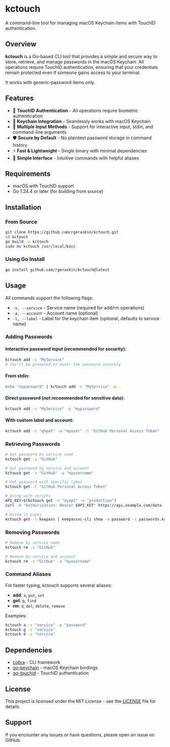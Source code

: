 # kctouch

A command-line tool for managing macOS Keychain items with TouchID authentication.

## Overview

**kctouch** is a Go-based CLI tool that provides a simple and secure way to store, retrieve, and manage passwords in the macOS Keychain. All operations require TouchID authentication, ensuring that your credentials remain protected even if someone gains access to your terminal.

It works with generic-password items only.

## Features

- 🔐 **TouchID Authentication** - All operations require biometric authentication
- 🔑 **Keychain Integration** - Seamlessly works with macOS Keychain
- 📝 **Multiple Input Methods** - Support for interactive input, stdin, and command-line arguments
- 🛡️ **Secure by Default** - No plaintext password storage in command history
- ⚡ **Fast & Lightweight** - Single binary with minimal dependencies
- 🎯 **Simple Interface** - Intuitive commands with helpful aliases

## Requirements

- macOS with TouchID support
- Go 1.24.4 or later (for building from source)

## Installation

### From Source

```bash
git clone https://github.com/rgeraskin/kctouch.git
cd kctouch
go build -o kctouch
sudo mv kctouch /usr/local/bin/
```

### Using Go Install

```bash
go install github.com/rgeraskin/kctouch@latest
```

## Usage

All commands support the following flags:
- `-s, --service` - Service name (required for add/rm operations)
- `-a, --account` - Account name (optional)
- `-l, --label` - Label for the keychain item (optional, defaults to service name)

### Adding Passwords

#### Interactive password input (recommended for security):
```bash
kctouch add -s "MyService"
# You'll be prompted to enter the password securely
```

#### From stdin:
```bash
echo "mypassword" | kctouch add -s "MyService" -p -
```

#### Direct password (not recommended for sensitive data):
```bash
kctouch add -s "MyService" -p "mypassword"
```

#### With custom label and account:
```bash
kctouch add -s "ghpat" -a "myuser" -l "GitHub Personal Access Token"
```

### Retrieving Passwords

```bash
# Get password by service name
kctouch get -s "GitHub"

# Get password by service and account
kctouch get -s "GitHub" -a "myusername"

# Get password with specific label
kctouch get -l "GitHub Personal Access Token"

# Using with scripts
API_KEY=$(kctouch get -s "myapi" -a "production")
curl -H "Authorization: Bearer $API_KEY" https://api.example.com/data

# Using in pipes
kctouch get -l keepass | keepassxc-cli show -a password -s passwords.kdbx my/password
```

### Removing Passwords

```bash
# Remove by service name
kctouch rm -s "GitHub"

# Remove by service and account
kctouch rm -s "GitHub" -a "myusername"
```

### Command Aliases

For faster typing, kctouch supports several aliases:

- **add**: `a`, `put`, `set`
- **get**: `g`, `find`
- **rm**: `d`, `del`, `delete`, `remove`

Examples:
```bash
kctouch a -s "service" -p "password"
kctouch g -s "service"
kctouch d -s "service"
```

## Dependencies

- [cobra](https://github.com/spf13/cobra) - CLI framework
- [go-keychain](https://github.com/keybase/go-keychain) - macOS Keychain bindings
- [go-touchid](https://github.com/ansxuman/go-touchid) - TouchID authentication

## License

This project is licensed under the MIT License - see the [LICENSE](LICENSE) file for details.

## Support

If you encounter any issues or have questions, please open an issue on GitHub.
